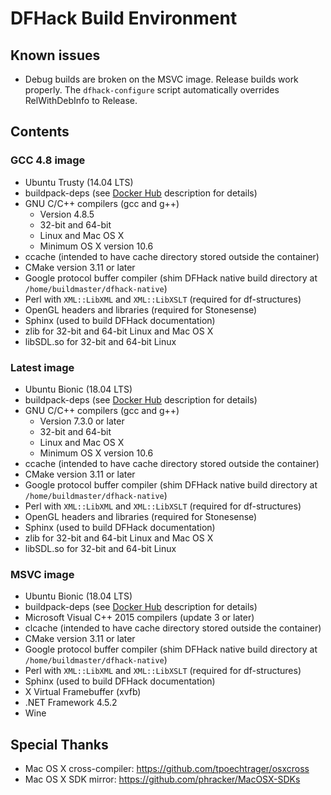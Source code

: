 # DFHack Build Environment

## Known issues

- Debug builds are broken on the MSVC image. Release builds work properly. The `dfhack-configure` script automatically overrides RelWithDebInfo to Release.

## Contents

### GCC 4.8 image

- Ubuntu Trusty (14.04 LTS)
- buildpack-deps (see [Docker Hub](https://hub.docker.com/_/buildpack-deps/) description for details)
- GNU C/C++ compilers (gcc and g++)
  - Version 4.8.5
  - 32-bit and 64-bit
  - Linux and Mac OS X
  - Minimum OS X version 10.6
- ccache (intended to have cache directory stored outside the container)
- CMake version 3.11 or later
- Google protocol buffer compiler (shim DFHack native build directory at `/home/buildmaster/dfhack-native`)
- Perl with `XML::LibXML` and `XML::LibXSLT` (required for df-structures)
- OpenGL headers and libraries (required for Stonesense)
- Sphinx (used to build DFHack documentation)
- zlib for 32-bit and 64-bit Linux and Mac OS X
- libSDL.so for 32-bit and 64-bit Linux

### Latest image

- Ubuntu Bionic (18.04 LTS)
- buildpack-deps (see [Docker Hub](https://hub.docker.com/_/buildpack-deps/) description for details)
- GNU C/C++ compilers (gcc and g++)
  - Version 7.3.0 or later
  - 32-bit and 64-bit
  - Linux and Mac OS X
  - Minimum OS X version 10.6
- ccache (intended to have cache directory stored outside the container)
- CMake version 3.11 or later
- Google protocol buffer compiler (shim DFHack native build directory at `/home/buildmaster/dfhack-native`)
- Perl with `XML::LibXML` and `XML::LibXSLT` (required for df-structures)
- OpenGL headers and libraries (required for Stonesense)
- Sphinx (used to build DFHack documentation)
- zlib for 32-bit and 64-bit Linux and Mac OS X
- libSDL.so for 32-bit and 64-bit Linux

### MSVC image

- Ubuntu Bionic (18.04 LTS)
- buildpack-deps (see [Docker Hub](https://hub.docker.com/_/buildpack-deps/) description for details)
- Microsoft Visual C++ 2015 compilers (update 3 or later)
- clcache (intended to have cache directory stored outside the container)
- CMake version 3.11 or later
- Google protocol buffer compiler (shim DFHack native build directory at `/home/buildmaster/dfhack-native`)
- Perl with `XML::LibXML` and `XML::LibXSLT` (required for df-structures)
- Sphinx (used to build DFHack documentation)
- X Virtual Framebuffer (xvfb)
- .NET Framework 4.5.2
- Wine

## Special Thanks

- Mac OS X cross-compiler: <https://github.com/tpoechtrager/osxcross>
- Mac OS X SDK mirror: <https://github.com/phracker/MacOSX-SDKs>
